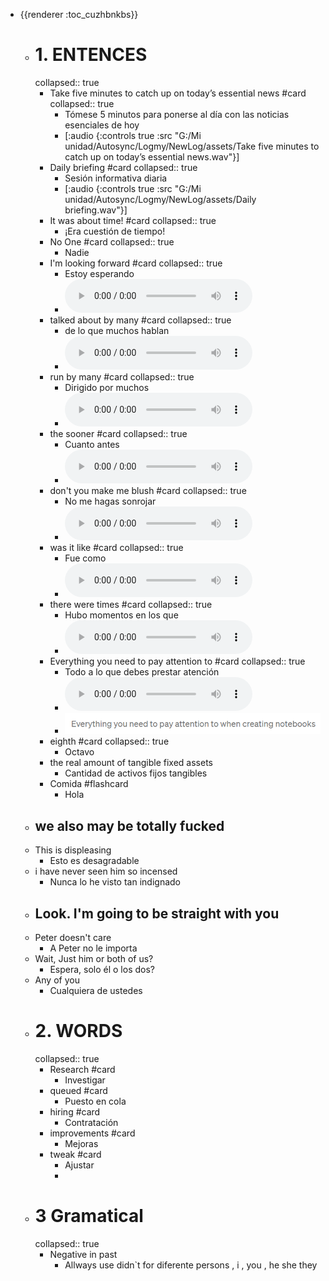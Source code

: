 - {{renderer :toc_cuzhbnkbs}}
	- # 1. ENTENCES
	  collapsed:: true
		- Take five minutes to catch up on today’s essential news #card
		  collapsed:: true
			- Tómese 5 minutos para ponerse al día con las noticias esenciales  de hoy
			- [:audio {:controls true :src "G:/Mi unidad/Autosync/Logmy/NewLog/assets/Take five minutes to catch up on today’s essential news.wav"}]
		- Daily briefing #card
		  collapsed:: true
			- Sesión informativa diaria
			- [:audio {:controls true :src "G:/Mi unidad/Autosync/Logmy/NewLog/assets/Daily briefing.wav"}]
		- It was about time!  #card
		  collapsed:: true
			- ¡Era cuestión de tiempo!
		- No One  #card
		  collapsed:: true
			- Nadie
		- I'm looking forward #card
		  collapsed:: true
			- Estoy esperando
			- <html>   <audio controls src="G:\Mi unidad\Autosync\Logmy\NewLog\Audios\1.wav"
			        style=" " >
			  </audio>
			  </html>
		- talked about by many #card
		  collapsed:: true
			- de lo que muchos hablan
			- <html>   <audio controls src="G:\Mi unidad\Autosync\Logmy\NewLog\Audios\2.wav"
			        style=" " >
			  </audio>
			  </html>
		- run by many #card
		  collapsed:: true
			- Dirigido por muchos
			- <html>   <audio controls src="G:\Mi unidad\Autosync\Logmy\NewLog\Audios\3.wav"
			        style=" " >
			  </audio>
			  </html>
		- the sooner #card
		  collapsed:: true
			- Cuanto antes
			- <html>   <audio controls src="G:\Mi unidad\Autosync\Logmy\NewLog\Audios\4.wav"
			        style=" " >
			  </audio>
			  </html>
		- don't you make me blush #card
		  collapsed:: true
			- No me hagas sonrojar
			- <html>   <audio controls src="G:\Mi unidad\Autosync\Logmy\NewLog\Audios\5.wav"
			        style=" " >
			  </audio>
			  </html>
		- was it like  #card
		  collapsed:: true
			- Fue como
			- <html>   <audio controls src="G:\Mi unidad\Autosync\Logmy\NewLog\Audios\was it like.wav"
			        style=" " >
			  </audio>
			  </html>
		- there were times #card
		  collapsed:: true
			- Hubo momentos en los que
			- <html>   <audio controls src="G:\Mi unidad\Autosync\Logmy\NewLog\Audios\there were times.wav"
			        style=" " >
			  </audio>
			  </html>
		- Everything you need to pay attention to #card
		  collapsed:: true
			- Todo a lo que debes prestar atención
			- <html>   <audio controls src="G:\Mi unidad\Autosync\Logmy\NewLog\Audios\Everything you need to pay attention to.wav"
			        style=" " >
			  </audio>
			  </html>
			- ![image.png](../assets/image_1641088009042_0.png)
		- eighth #card
		  collapsed:: true
			- Octavo
		- the real amount of tangible fixed assets
			- Cantidad de activos fijos tangibles
		- Comida #flashcard
			- Hola
	- we also may be totally fucked
		-
	- This is displeasing
		- Esto es desagradable
	- i have never seen him so incensed
		- Nunca lo he visto tan indignado
	- Look. I'm going to be straight with you
		-
	- Peter doesn't care
		- A Peter no le importa
	- Wait, Just him or both of us?
		- Espera, solo él o los dos?
	- Any of you
		- Cualquiera de ustedes
	- # 2. WORDS
	  collapsed:: true
		- Research #card
			- Investigar
		- queued #card
			- Puesto en cola
		- hiring #card
			- Contratación
		- improvements #card
			- Mejoras
		- tweak #card
			- Ajustar
			-
	- # 3 Gramatical
	  collapsed:: true
		- Negative in past
			- Allways use didn`t  for diferente persons , i , you , he she they